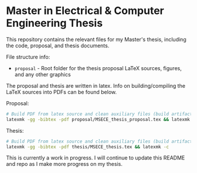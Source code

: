 # Master in Electrical & Computer Engineering Thesis
This repository contains the relevant files for my Master's thesis, including the code, proposal, and thesis documents.

File structure info:
* `proposal` - Root folder for the thesis proposal LaTeX sources, figures, and any other graphics

The proposal and thesis are written in latex. Info on building/compiling the LaTeX sources into PDFs can be found below.

Proposal:
```bash
# Build PDF from latex source and clean auxiliary files (build artifacts)
latexmk -gg -bibtex -pdf proposal/MSECE_thesis_proposal.tex && latexmk -c
```

Thesis:
```bash
# Build PDF from latex source and clean auxiliary files (build artifacts)
latexmk -gg -bibtex -pdf thesis/MSECE_thesis.tex && latexmk -c
```

This is currently a work in progress. I will continue to update this README and repo as I make more progress on my thesis.
